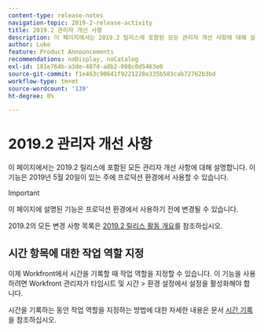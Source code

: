 ```yaml
---
content-type: release-notes
navigation-topic: 2019-2-release-activity
title: 2019.2 관리자 개선 사항
description: 이 페이지에서는 2019.2 릴리스에 포함된 모든 관리자 개선 사항에 대해 설명합니다. 이 기능은 2019년 5월 20일이 있는 주에 프로덕션 환경에서 사용할 수 있습니다.
author: Luke
feature: Product Announcements
recommendations: noDisplay, noCatalog
exl-id: 181e764b-a3de-487d-a8b2-008c0d5463e0
source-git-commit: f1e463c90641f9221228e335b583cab72762b3bd
workflow-type: tm+mt
source-wordcount: '139'
ht-degree: 0%

---
```


# 2019.2 관리자 개선 사항

이 페이지에서는 2019.2 릴리스에 포함된 모든 관리자 개선 사항에 대해 설명합니다. 이 기능은 2019년 5월 20일이 있는 주에 프로덕션 환경에서 사용할 수 있습니다.

>[!IMPORTANT]
>
>이 페이지에 설명된 기능은 프로덕션 환경에서 사용하기 전에 변경될 수 있습니다.

2019.2의 모든 변경 사항 목록은 [2019.2 릴리스 활동 개요](../../../../product-announcements/product-releases/quarterly-release-archive/2019.2-release-activity/2019-2-release-activity-overview.md)를 참조하십시오.

## 시간 항목에 대한 작업 역할 지정

이제 Workfront에서 시간을 기록할 때 작업 역할을 지정할 수 있습니다. 이 기능을 사용하려면 Workfront 관리자가 타임시트 및 시간 > 환경 설정에서 설정을 활성화해야 합니다.

시간을 기록하는 동안 작업 역할을 지정하는 방법에 대한 자세한 내용은 문서 [시간 기록](../../../../timesheets/create-and-manage-timesheets/log-time.md)을 참조하십시오.
